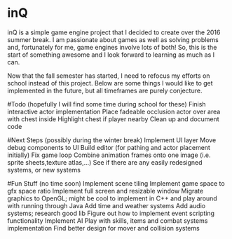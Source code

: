 # inQ
inQ is a simple game engine project that I decided to create over the 2016 summer break. I am passionate about games as well as solving problems and, fortunately for me, game engines involve lots of both! So, this is the start of something awesome and I look forward to learning as much as I can.

Now that the fall semester has started, I need to refocus my efforts on school instead of this project. Below are some things I would like to get implemented in the future, but all timeframes are purely conjecture.

#Todo
(hopefully I will find some time during school for these)
Finish interactive actor implementation
Place fadeable occlusion actor over area with chest inside
Highlight chest if player nearby
Clean up and document code

#Next Steps
(possibly during the winter break)
Implement UI layer
Move debug components to UI
Build editor (for pathing and actor placement initially)
Fix game loop
Combine animation frames onto one image (i.e. sprite sheets,texture atlas,...)
See if there are any easily redesigned systems, or new systems

#Fun Stuff
(no time soon)
Implement scene tiling
Implement game space to gfx space ratio
Implement full screen and resizable window
Migrate graphics to OpenGL; might be cool to implement in C++ and play around with running through Java
Add time and weather systems
Add audio systems; research good lib
Figure out how to implement event scripting functionality
Implement AI
Play with skills, items and combat systems implementation
Find better design for mover and collision systems

